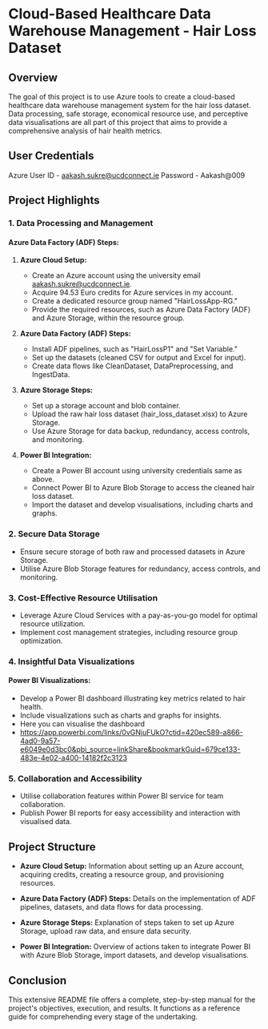 # Cloud-Based Healthcare Data Warehouse Management - Hair Loss Dataset

## Overview
The goal of this project is to use Azure tools to create a cloud-based healthcare data warehouse management system for the hair loss dataset. Data processing, safe storage, economical resource use, and perceptive data visualisations are all part of this project that aims to provide a comprehensive analysis of hair health metrics.

## User Credentials
Azure User ID - aakash.sukre@ucdconnect.ie
Password - Aakash@009

## Project Highlights

### 1. Data Processing and Management

#### Azure Data Factory (ADF) Steps:

1. **Azure Cloud Setup:**
   - Create an Azure account using the university email aakash.sukre@ucdconnect.ie.
   - Acquire 94.53 Euro credits for Azure services in my account.
   - Create a dedicated resource group named "HairLossApp-RG."
   - Provide the required resources, such as Azure Data Factory (ADF) and Azure Storage, within the resource group.

2. **Azure Data Factory (ADF) Steps:**
   - Install ADF pipelines, such as "HairLossP1" and "Set Variable."
   - Set up the datasets (cleaned CSV for output and Excel for input).
   - Create data flows like CleanDataset, DataPreprocessing, and IngestData.

3. **Azure Storage Steps:**
   - Set up a storage account and blob container.
   - Upload the raw hair loss dataset (hair_loss_dataset.xlsx) to Azure Storage.
   - Use Azure Storage for data backup, redundancy, access controls, and monitoring.

4. **Power BI Integration:**
   - Create a Power BI account using university credentials same as above.
   - Connect Power BI to Azure Blob Storage to access the cleaned hair loss dataset.
   - Import the dataset and develop visualisations, including charts and graphs.

### 2. Secure Data Storage

- Ensure secure storage of both raw and processed datasets in Azure Storage.
- Utilise Azure Blob Storage features for redundancy, access controls, and monitoring.

### 3. Cost-Effective Resource Utilisation

- Leverage Azure Cloud Services with a pay-as-you-go model for optimal resource utilization.
- Implement cost management strategies, including resource group optimization.

### 4. Insightful Data Visualizations

#### Power BI Visualizations:

- Develop a Power BI dashboard illustrating key metrics related to hair health.
- Include visualizations such as charts and graphs for insights.
- Here you can visualise the dashboard
- https://app.powerbi.com/links/0vGNjuFUkO?ctid=420ec589-a866-4ad0-9a57-e6049e0d3bc0&pbi_source=linkShare&bookmarkGuid=679ce133-483e-4e02-a400-14182f2c3123

### 5. Collaboration and Accessibility

- Utilise collaboration features within Power BI service for team collaboration.
- Publish Power BI reports for easy accessibility and interaction with visualised data.

## Project Structure

- **Azure Cloud Setup:** Information about setting up an Azure account, acquiring credits, creating a resource group, and provisioning resources.

- **Azure Data Factory (ADF) Steps:** Details on the implementation of ADF pipelines, datasets, and data flows for data processing.

- **Azure Storage Steps:** Explanation of steps taken to set up Azure Storage, upload raw data, and ensure data security.

- **Power BI Integration:** Overview of actions taken to integrate Power BI with Azure Blob Storage, import datasets, and develop visualisations.

## Conclusion

This extensive README file offers a complete, step-by-step manual for the project's objectives, execution, and results. It functions as a reference guide for comprehending every stage of the undertaking.
